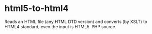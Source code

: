 html5-to-html4
==============

Reads an HTML file (any HTML DTD version) and converts (by XSLT) to HTML4 standard, even the input is HTML5. PHP source.


